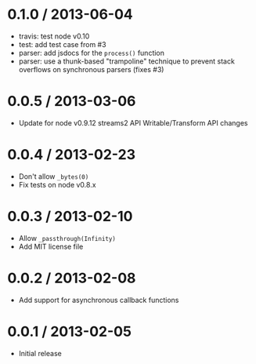 0.1.0 / 2013-06-04
==================

 - travis: test node v0.10
 - test: add test case from #3
 - parser: add jsdocs for the `process()` function
 - parser: use a thunk-based "trampoline" technique to prevent stack overflows on synchronous parsers (fixes #3)

0.0.5 / 2013-03-06
==================

 - Update for node v0.9.12 streams2 API Writable/Transform API changes

0.0.4 / 2013-02-23
==================

 - Don't allow `_bytes(0)`
 - Fix tests on node v0.8.x

0.0.3 / 2013-02-10
==================

 - Allow `_passthrough(Infinity)`
 - Add MIT license file

0.0.2 / 2013-02-08
==================

 - Add support for asynchronous callback functions

0.0.1 / 2013-02-05
==================

 - Initial release
